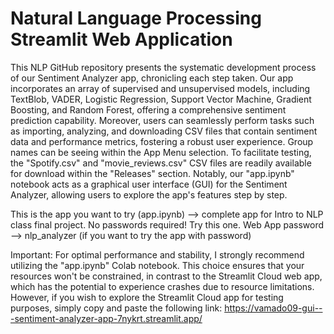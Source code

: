 # Natural Language Processing Streamlit Web Application

This NLP GitHub repository presents the systematic development process of our Sentiment Analyzer app, chronicling each step taken. Our app incorporates an array of supervised and unsupervised models, including TextBlob, VADER, Logistic Regression, Support Vector Machine, Gradient Boosting, and Random Forest, offering a comprehensive sentiment prediction capability. Moreover, users can seamlessly perform tasks such as importing, analyzing, and downloading CSV files that contain sentiment data and performance metrics, fostering a robust user experience. Group names can be seeing within the App Menu selection. To facilitate testing, the "Spotify.csv" and "movie_reviews.csv" CSV files are readily available for download within the "Releases" section. Notably, our "app.ipynb" notebook acts as a graphical user interface (GUI) for the Sentiment Analyzer, allowing users to explore the app's features step by step. 

This is the app you want to try (app.ipynb) --> complete app for Intro to NLP class final project. No passwords required! Try this one.
Web App password --> nlp_analyzer (if you want to try the app with password)

Important: For optimal performance and stability, I strongly recommend utilizing the "app.ipynb" Colab notebook. This choice ensures that your resources won't be constrained, in contrast to the Streamlit Cloud web app, which has the potential to experience crashes due to resource limitations. However, if you wish to explore the Streamlit Cloud app for testing purposes, simply copy and paste the following link: https://vamado09-gui---sentiment-analyzer-app-7nykrt.streamlit.app/
